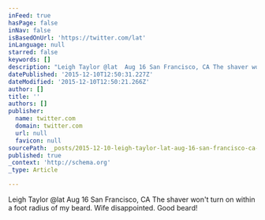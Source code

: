 ```yaml
---
inFeed: true
hasPage: false
inNav: false
isBasedOnUrl: 'https://twitter.com/lat'
inLanguage: null
starred: false
keywords: []
description: "Leigh Taylor ‏@lat  Aug 16 San Francisco, CA The shaver won't turn on within a foot radius of my beard. Wife disappointed. Good beard!"
datePublished: '2015-12-10T12:50:31.227Z'
dateModified: '2015-12-10T12:50:21.266Z'
author: []
title: ''
authors: []
publisher:
  name: twitter.com
  domain: twitter.com
  url: null
  favicon: null
sourcePath: _posts/2015-12-10-leigh-taylor-lat-aug-16-san-francisco-ca-the-shaver-won.md
published: true
_context: 'http://schema.org'
_type: Article

---
```

Leigh Taylor ‏@lat Aug 16 San Francisco, CA The shaver won't turn on within a foot radius of my beard. Wife disappointed. Good beard!